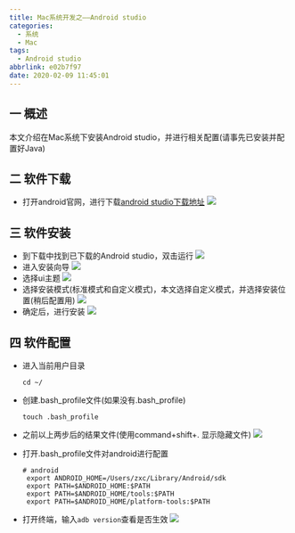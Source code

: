 ```yaml
---
title: Mac系统开发之——Android studio
categories:
  - 系统
  - Mac
tags:
  - Android studio
abbrlink: e02b7f97
date: 2020-02-09 11:45:01
---
```

## 一 概述

本文介绍在Mac系统下安装Android studio，并进行相关配置(请事先已安装并配置好Java)    
<!--more-->

## 二 软件下载

* 打开android官网，进行下载[android studio下载地址][1]
![][2]

## 三 软件安装

* 到下载中找到已下载的Android studio，双击运行
![][3]
* 进入安装向导
![][4]
* 选择ui主题
![][5]
* 选择安装模式(标准模式和自定义模式)，本文选择自定义模式，并选择安装位置(稍后配置用)
![][6]
* 确定后，进行安装
![][7]

## 四 软件配置

* 进入当前用户目录

  `cd ~/`

* 创建.bash_profile文件(如果没有.bash_profile)

  `touch .bash_profile`

* 之前以上两步后的结果文件(使用command+shift+. 显示隐藏文件)
  ![][8]

* 打开.bash_profile文件对android进行配置
  ```
  # android
   export ANDROID_HOME=/Users/zxc/Library/Android/sdk 
   export PATH=$ANDROID_HOME:$PATH
   export PATH=$ANDROID_HOME/tools:$PATH
   export PATH=$ANDROID_HOME/platform-tools:$PATH
  ```

* 打开终端，输入`adb version`查看是否生效
![][9]


[1]: https://developer.android.google.cn/studio
[2]:https://cdn.staticaly.com/gh/PGzxc/CDN/master/blog-image/android-studio-download.png
[3]:https://cdn.staticaly.com/gh/PGzxc/CDN/master/blog-image/android-studio-install-open.png
[4]:https://cdn.staticaly.com/gh/PGzxc/CDN/master/blog-image/android-studio-install-wards-next.png
[5]:https://cdn.staticaly.com/gh/PGzxc/CDN/master/blog-image/android-studio-ui-theme.png
[6]:https://cdn.staticaly.com/gh/PGzxc/CDN/master/blog-image/android-studio-sdk-location.png
[7]:https://cdn.staticaly.com/gh/PGzxc/CDN/master/blog-image/android-studio-install-progress.png
[8]:https://cdn.staticaly.com/gh/PGzxc/CDN/master/blog-image/android-config-bash-profile.png
[9]:https://cdn.staticaly.com/gh/PGzxc/CDN/master/blog-image/android-install-adb-version.png



